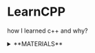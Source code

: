 # LearnCPP
how I learned c++ and why?



<details><summary>**MATERIALS**</summary>

   1. [C++ Book](https://metanit.com/cpp/tutorial/1.1.php)
   1. [C++ Youtube Tutorial](https://www.youtube.com/playlist?list=PLQOaTSbfxUtCrKs0nicOg2npJQYSPGO9r)
   1. [Computer Science Books](https://drive.google.com/drive/folders/1MmUhYvgiT3GvQn1L8L6ctS3DOKfD5V1n?usp=sharing)

</details>
